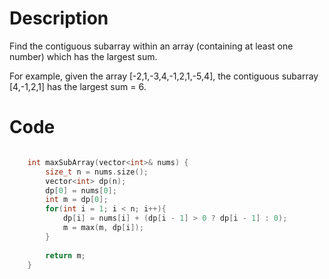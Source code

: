 # Description


Find the contiguous subarray within an array (containing at least one number) which has the largest sum.

For example, given the array [-2,1,-3,4,-1,2,1,-5,4],
the contiguous subarray [4,-1,2,1] has the largest sum = 6.

# Code

```cpp

    int maxSubArray(vector<int>& nums) {
        size_t n = nums.size();
        vector<int> dp(n);
        dp[0] = nums[0];
        int m = dp[0];
        for(int i = 1; i < n; i++){
            dp[i] = nums[i] + (dp[i - 1] > 0 ? dp[i - 1] : 0);
            m = max(m, dp[i]);
        }
    
        return m;
    }

```
